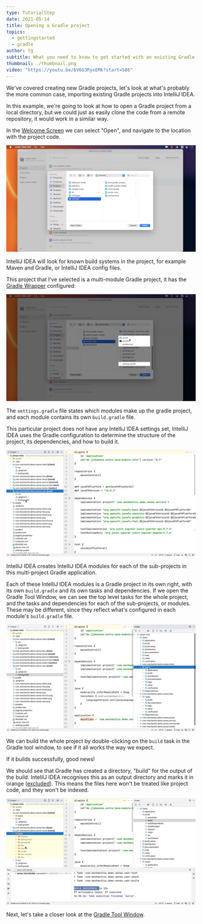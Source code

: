 ```yaml
---
type: TutorialStep
date: 2021-05-14
title: Opening a Gradle project
topics:
  - gettingstarted
  - gradle
author: tg
subtitle: What you need to know to get started with an existing Gradle project
thumbnail: ./thumbnail.png
video: "https://youtu.be/6V6G3RyxEMk?start=586"
---
```


We've covered creating new Gradle projects, let's look at what's probably the more common case, importing existing Gradle projects into IntelliJ IDEA.

In this example, we're going to look at how to open a Gradle project from a local directory, but we could just as easily clone the code from a remote repository, it would work in a similar way.

In the [Welcome Screen](https://www.jetbrains.com/help/idea/new-project-wizard.html) we can select "Open", and navigate to the location with the project code.

![Open an existing project](./open-project.png)

IntelliJ IDEA will look for known build systems in the project, for example Maven and Gradle, or IntelliJ IDEA config files.

This project that I've selected is a multi-module Gradle project, it has the [Gradle Wrapper](https://docs.gradle.org/current/userguide/gradle_wrapper.html) configured:

![Project files](./existing-project.png)

The `settings.gradle` file states which modules make up the gradle project, and each module contains its own `build.gradle` file.

This particular project does not have any IntelliJ IDEA settings set, IntelliJ IDEA uses the Gradle configuration to determine the structure of the project, its dependencies, and how to build it.

![Imported Gradle project](./multi-module-project.png)

IntelliJ IDEA creates IntelliJ IDEA modules for each of the sub-projects in this multi-project Gradle application.

Each of these IntelliJ IDEA modules is a Gradle project in its own right, with its own `build.gradle` and its own tasks and dependencies. If we open the Gradle Tool Window, we can see the top level tasks for the whole project, and the tasks and dependencies for each of the sub-projects, or modules. These may be different, since they reflect what's configured in each module's `build.gradle` file.

![Gradle tool window](./gradle-tool-window.png)

We can build the whole project by double-clicking on the `build` task in the Gradle tool window, to see if it all works the way we expect.

If it builds successfully, good news!

We should see that Gradle has created a directory, "build" for the output of the build. IntelliJ IDEA recognises this as an output directory and marks it in orange ([excluded](https://www.jetbrains.com/help/idea/content-roots.html#folder-categories)). This means the files here won't be treated like project code, and they won't be indexed.

![Build output folders](./build-output.png)

Next, let's take a closer look at the [Gradle Tool Window](https://www.jetbrains.com/help/idea/jetgradle-tool-window.html).
